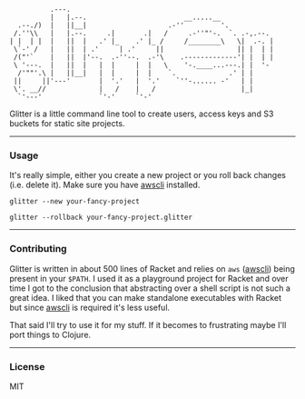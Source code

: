 ```
          .---.                                                   
          |   |.--.                        __.....__              
  .--./)  |   ||__|                    .-''         '.            
 /.''\\   |   |.--.     .|       .|   /     .-''"'-.  `. .-,.--.  
| |  | |  |   ||  |   .' |_    .' |_ /     /________\   \|  .-. | 
 \`-' /   |   ||  | .'     | .'     ||                  || |  | | 
 /("'`    |   ||  |'--.  .-''--.  .-'\    .-------------'| |  | | 
 \ '---.  |   ||  |   |  |     |  |   \    '-.____...---.| |  '-  
  /'""'.\ |   ||__|   |  |     |  |    `.             .' | |      
 ||     ||'---'       |  '.'   |  '.'    `''-...... -'   | |      
 \'. __//             |   /    |   /                     |_|      
  `'---'              `'-'     `'-'                               
```

Glitter is a little command line tool to create users, access keys and
S3 buckets for static site projects.

---

### Usage

It's really simple, either you create a new project or you roll back
changes (i.e. delete it). Make sure you have [awscli][awscli] installed.

```
glitter --new your-fancy-project
```

```
glitter --rollback your-fancy-project.glitter
```

---

### Contributing

Glitter is written in about 500 lines of Racket and relies on `aws`
([awscli][awscli]) being present in your `$PATH`.  I used it as a
playground project for Racket and over time I got to the conclusion
that abstracting over a shell script is not such a great idea. I liked
that you can make standalone executables with Racket but since
[awscli][awscli] is required it's less useful.

That said I'll try to use it for my stuff. If it becomes to
frustrating maybe I'll port things to Clojure.

---

### License

MIT

[awscli]: https://aws.amazon.com/de/cli/
